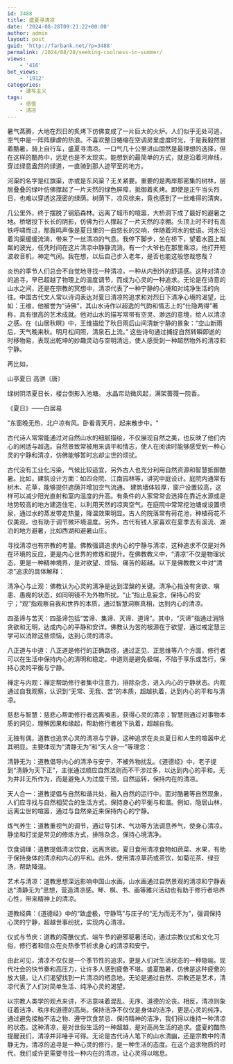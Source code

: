 ```yaml
---
id: 3488
title: 盛夏寻清凉
date: '2024-08-28T09:21:22+00:00'
author: admin
layout: post
guid: 'http://farbank.net/?p=3488'
permalink: /2024/08/28/seeking-coolness-in-summer/
views:
    - '416'
bot_views:
    - '1912'
categories:
    - 速写主义
tags:
    - 感悟
    - 清凉
---
```


暑气蒸腾，大地在烈日的炙烤下仿佛变成了一片巨大的火炉。人们似乎无处可逃，空气中是一阵阵肆虐的热浪。不喜欢整日蜷缩在空调房里虚度时光，于是我毅然冒着酷暑，骑上自行车，盛夏寻清凉。一口气几十公里进山固然是最理想的选择，但在这样的酷热中，远足也是不太现实。能想到的最简单的方式，就是沿着河岸线，穿过绿意盎然的绿道，一直骑到那人迹罕至的地方。

河渠的名字是红旗渠，亦或是东风渠？无关紧要。重要的是两岸那密集的树林，层层叠叠的绿叶仿佛撑起了一片天然的绿色屏障，抵御着炙烤。即使是正午当头烈日，也难以穿透这茂密的绿荫。树荫下，凉风徐来，竟也感到了一丝难得的清爽。

几公里外，终于摆脱了钢筋森林。远离了城市的喧嚣，大桥洞下成了最好的避暑之地。桥墩投下长长的阴影，仿佛为行人撑起了一片天然的凉棚。头顶上时不时有高铁呼啸而过，那轰鸣声像是夏日里的一曲悠长的交响，伴随着河水的低语。河水沿着沟渠缓缓流淌，带来了一丝清凉的气息。我停下脚步，坐在桥下，望着水面上粼粼的波光，任凭时间在这片清凉中静静流淌。有一个大爷也在那里乘凉，他打开短波收音机，神定气闲。我在想，以后自己步入老年，是否也能这般悠哉悠哉？

炎热的季节人们总会不自觉地寻找一种清凉，一种从内到外的舒适感。这种对清凉的追寻，早已超越了物理上的温度调节，而成为心灵的一种追求。无论是在诗意的山水之间，还是在宗教的冥想中，清凉代表了一种宁静的心境和对纯净生活的向往。中国古代文人常以诗词表达对夏日清凉的追求和对烈日下清净心境的渴望，比如：王维，他被誉为“诗佛”，其山水诗作以超逸的气韵和情志上的“仕隐两得”著称，具有很高的艺术成就。他对山水的描写常带有空灵、渺远的意境，给人以清凉之感。在《山居秋暝》中，王维描绘了秋日雨后山间清新宁静的景象：“空山新雨后，天气晚来秋。明月松间照，清泉石上流。” 这些诗句通过捕捉自然转瞬即逝的时移物易，表现出乾坤的妙趣灵动与空明清远，使人感受到一种超然物外的清凉和宁静。

再比如，

山亭夏日
高骈〔唐〕

绿树阴浓夏日长，楼台倒影入池塘。
水晶帘动微风起，满架蔷薇一院香。

《夏日》——白居易

"东窗晚无热，北户凉有风。卧看青天月，起来散步中。"

古代诗人常常能通过对自然山水的细腻描绘，不仅展现自然之美，也反映了他们内心的闲适与超逸。自然景致常被用来调平和情志，使人在阅读时能够感受到一种心灵的宁静和清凉，仿佛能够暂时忘却尘世的烦扰。

古代没有工业化污染，气候比较适宜，另外古人也充分利用自然资源和智慧抵御酷暑。比如，建筑设计方面：如四合院、江南园林等，讲究中庭设计。庭院内通常有树木、花草，能够提供遮荫并增加空气流通。
建筑墙体较厚，窗户设置较高，这样可以减少阳光直射和室内温度的升高。有条件的人家常常会选择在靠近水源或是地势较高的地方建造住宅，以利用天然的凉爽空气。在庭院中常常挖池塘或设置喷泉，通过水的蒸发带走热量，降温效果明显。古人的院落常有荷花池，种植荷花不仅美观，也有助于调节微环境温度。另外，古代有钱人家喜欢在夏季去有溪流、湖泊的地方避暑，比如西湖和避暑山庄。

寻找清凉也有宗教的考量。佛教强调追求内心的宁静与清凉，这种追求不仅是对外在环境的反应，更是内心世界的修炼和提升。在佛教教义中，“清凉”不仅是物理状态，更是一种精神境界，是对欲望、烦恼、痛苦的超越。以下是佛教教义中对“清凉”追求的具体解释：

清净心与止观：佛教认为心灵的清净是达到涅槃的关键。清净心指没有贪欲、嗔恚、愚痴的状态，如同明镜不为外物所扰。“止”指止息妄念，保持心的安宁；“观”指观察自我和世界的本质，通过智慧洞察真相，达到内心的清凉。

四圣谛与苦灭：四圣谛包括“苦谛、集谛、灭谛、道谛”。其中，“灭谛”指通过消除贪欲和无明，达成内心的平静和安详。佛教认为苦的根源在于欲望，通过戒定慧三学可以消除这些烦恼，达到心灵的清凉。

八正道与中道：八正道是修行的正确路径，通过正见、正思维等八个方面，修行者可以在生活中保持内心的清明和稳定。中道则是避免极端，不陷于享乐或苦行，保持心灵的平衡与宁静。

禅定与内观：禅定帮助修行者集中注意力，排除杂念，进入内心的宁静状态。内观通过自我观察，认识到“无常、无我、苦”的本质，超越执着，达到内心的平和与清凉。

慈悲与智慧：慈悲心帮助修行者远离嗔恚，获得心灵的清凉；智慧则通过对事物本质的洞见，理解因果和缘起，帮助修行者放下执着，超越自我。

无独有偶，道教也追求心灵的清凉与宁静，这种追求在炎炎夏日和人生的喧嚣中尤其明显。主要体现为“清静无为”和“天人合一”等理念：

清静无为：道教倡导内心的清净与安宁，不被外物扰乱。《道德经》中，老子提到“清静为天下正”，主张通过顺应自然法则而不干涉过多，以达到内心的平和。无为并非无所作为，而是避免人为过度干预，自然运转，保持内在的清凉。

天人合一：道教提倡与自然和谐共处，融入自然的运行中。面对酷暑等自然现象，人们应寻找与自然相契合的生活方式，保持身心的平衡与和谐。例如，隐居山林，远离尘世的喧嚣，通过与自然亲近来保持内心的宁静。

炼气养生：道教重视气的调节，通过导引术、气功等方法调息养气，使身心清凉。静坐和打坐是常见的修炼方式，排除杂念，保持心境清净。

饮食调理：道教提倡清淡饮食，远离贪欲。夏日食用清凉食物如蔬菜、水果，有助于保持身体的清凉和内心的平和。此外，使用清凉草药或茶饮，如菊花茶、绿豆汤，帮助降温。

艺术与清凉：道教思想深远影响中国山水画，山水画通过自然景观的清凉和宁静表达“清静无为”思想，营造清凉感。琴、棋、书、画等雅兴活动也有助于修行者培养心性，带来精神上的清凉。

道教经典：《道德经》中的“致虚极，守静笃”与庄子的“无为而无不为”，强调保持心灵的宁静，超越世事纷扰，实现内心清凉。

仪式与节庆：道教的斋醮仪式、端午节的避邪驱暑活动，通过宗教仪式和文化习俗，修行者和信众在炎热季节祈求身心的清凉和安宁。

由此可见，清凉不仅仅是一个季节性的追求，更是人们对生活状态的一种隐喻。现代社会的快节奏和高压力，让许多人感到疲惫不堪。盛夏酷暑，仿佛是这种疲惫的放大镜，让人们渴望找到一片清凉的栖息地。无论是通过自然、宗教还是艺术，清凉代表了人们对简单生活、纯净心灵的渴望。

以宗教人类学的观点来讲，不洁意味着混乱、无序、道德的沦丧。相反，清凉则象征着洁净、秩序和道德的高尚。保持洁净不仅仅是身体的洁净，更是心灵的纯净。通过避免接触不洁之物、遵守饮食禁忌、保持精神的洁净，我们得以维持一种清凉的状态。这种清凉，是对世俗生活的一种超越，是对高尚生活的追求。盛夏的酷热提醒我们，清凉并非唾手可得。无论是古代诗人笔下的山水清幽，还是宗教中的清静无为，清凉的追寻是一种心灵的修行，是一种生活的态度。在这个追求物质的时代，我们或许更需要寻找一种内在的清凉，让心灵得以喘息。


